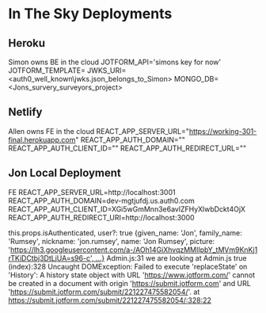 # In The Sky Deployments

## Heroku

Simon owns BE in the cloud
JOTFORM_API='simons key for now'
JOTFORM_TEMPLATE=
JWKS_URI=<auth0_well_known\jwks.json_belongs_to_Simon>
MONGO_DB=<Jons_survery_surveyors_project>

## Netlify

Allen owns FE in the cloud
REACT_APP_SERVER_URL="https://working-301-final.herokuapp.com"
REACT_APP_AUTH_DOMAIN="" <from simons account>
REACT_APP_AUTH_CLIENT_ID="" <from simons account>
REACT_APP_AUTH_REDIRECT_URL="" <the netlify front-end URL>


## Jon Local Deployment

FE
REACT_APP_SERVER_URL=http://localhost:3001
REACT_APP_AUTH_DOMAIN=dev-mgtjufdj.us.auth0.com
REACT_APP_AUTH_CLIENT_ID=XGi5wGmMnn3e6avlZFHyXlwbDckt4OjX
REACT_APP_AUTH_REDIRECT_URI=http://localhost:3000



this.props.isAuthenticated, user?: true {given_name: 'Jon', family_name: 'Rumsey', nickname: 'jon.rumsey', name: 'Jon Rumsey', picture: 'https://lh3.googleusercontent.com/a-/AOh14GiXhvqzMMIIpbY_tMVm9KnKj1rTKiDCtbj3DtLjUA=s96-c', …}
Admin.js:31 we are looking at Admin.js true
(index):328 Uncaught DOMException: Failed to execute 'replaceState' on 'History': A history state object with URL 'https://www.jotform.com/' cannot be created in a document with origin 'https://submit.jotform.com' and URL 'https://submit.jotform.com/submit/221227475582054/'.
    at https://submit.jotform.com/submit/221227475582054/:328:22

